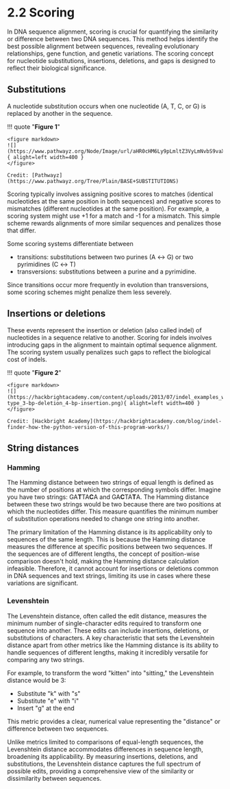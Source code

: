 # 2.2 Scoring

In DNA sequence alignment, scoring is crucial for quantifying the similarity or difference between two DNA sequences.
This method helps identify the best possible alignment between sequences, revealing evolutionary relationships, gene function, and genetic variations.
The scoring concept for nucleotide substitutions, insertions, deletions, and gaps is designed to reflect their biological significance.

## Substitutions

A nucleotide substitution occurs when one nucleotide (A, T, C, or G) is replaced by another in the sequence.

!!! quote "**Figure 1**"

    <figure markdown>
    ![](https://www.pathwayz.org/Node/Image/url/aHR0cHM6Ly9pLmltZ3VyLmNvbS9vaXVaRVNHLnBuZw==){ alight=left width=400 }
    </figure>

    Credit: [Pathwayz](https://www.pathwayz.org/Tree/Plain/BASE+SUBSTITUTIONS)

Scoring typically involves assigning positive scores to matches (identical nucleotides at the same position in both sequences) and negative scores to mismatches (different nucleotides at the same position).
For example, a scoring system might use +1 for a match and -1 for a mismatch.
This simple scheme rewards alignments of more similar sequences and penalizes those that differ.

Some scoring systems differentiate between

-   transitions: substitutions between two purines (A ↔ G) or two pyrimidines (C ↔ T)
-   transversions: substitutions between a purine and a pyrimidine.

Since transitions occur more frequently in evolution than transversions, some scoring schemes might penalize them less severely.

## Insertions or deletions

These events represent the insertion or deletion (also called indel) of nucleotides in a sequence relative to another.
Scoring for indels involves introducing gaps in the alignment to maintain optimal sequence alignment.
The scoring system usually penalizes such gaps to reflect the biological cost of indels.

!!! quote "**Figure 2**"

    <figure markdown>
    ![](https://hackbrightacademy.com/content/uploads/2013/07/indel_examples_wild-type_3-bp-deletion_4-bp-insertion.png){ alight=left width=400 }
    </figure>

    Credit: [Hackbright Academy](https://hackbrightacademy.com/blog/indel-finder-how-the-python-version-of-this-program-works/)

## String distances

### Hamming

The Hamming distance between two strings of equal length is defined as the number of positions at which the corresponding symbols differ.
Imagine you have two strings: GA**T**TA**C**A and GA**C**TA**T**A.
The Hamming distance between these two strings would be two because there are two positions at which the nucleotides differ.
This measure quantifies the minimum number of substitution operations needed to change one string into another.

The primary limitation of the Hamming distance is its applicability only to sequences of the same length.
This is because the Hamming distance measures the difference at specific positions between two sequences.
If the sequences are of different lengths, the concept of position-wise comparison doesn't hold, making the Hamming distance calculation infeasible.
Therefore, it cannot account for insertions or deletions common in DNA sequences and text strings, limiting its use in cases where these variations are significant.

### Levenshtein

The Levenshtein distance, often called the edit distance, measures the minimum number of single-character edits required to transform one sequence into another.
These edits can include insertions, deletions, or substitutions of characters.
A key characteristic that sets the Levenshtein distance apart from other metrics like the Hamming distance is its ability to handle sequences of different lengths, making it incredibly versatile for comparing any two strings.

For example, to transform the word "kitten" into "sitting," the Levenshtein distance would be 3:

-   Substitute "k" with "s"
-   Substitute "e" with "i"
-   Insert "g" at the end

This metric provides a clear, numerical value representing the "distance" or difference between two sequences.

Unlike metrics limited to comparisons of equal-length sequences, the Levenshtein distance accommodates differences in sequence length, broadening its applicability.
By measuring insertions, deletions, and substitutions, the Levenshtein distance captures the full spectrum of possible edits, providing a comprehensive view of the similarity or dissimilarity between sequences.
